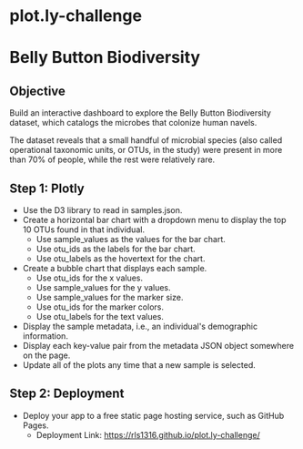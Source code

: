 # plot.ly-challenge

# Belly Button Biodiversity

## Objective
Build an interactive dashboard to explore the Belly Button Biodiversity dataset, which catalogs the microbes that colonize human navels.

The dataset reveals that a small handful of microbial species (also called operational taxonomic units, or OTUs, in the study) were present in more than 70% of people, while the rest were relatively rare.

## Step 1: Plotly
* Use the D3 library to read in samples.json.
* Create a horizontal bar chart with a dropdown menu to display the top 10 OTUs found in that individual.
  * Use sample_values as the values for the bar chart.
  * Use otu_ids as the labels for the bar chart.
  * Use otu_labels as the hovertext for the chart.
* Create a bubble chart that displays each sample.
  * Use otu_ids for the x values.
  * Use sample_values for the y values.
  * Use sample_values for the marker size.
  * Use otu_ids for the marker colors.
  * Use otu_labels for the text values.
* Display the sample metadata, i.e., an individual's demographic information.
* Display each key-value pair from the metadata JSON object somewhere on the page.
* Update all of the plots any time that a new sample is selected.

## Step 2: Deployment
* Deploy your app to a free static page hosting service, such as GitHub Pages.
  * Deployment Link: https://rls1316.github.io/plot.ly-challenge/ 
